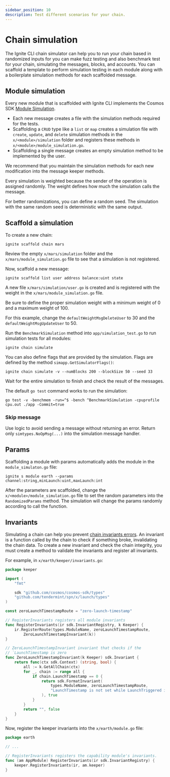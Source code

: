 ```yaml
---
sidebar_position: 10
description: Test different scenarios for your chain.
---
```


# Chain simulation

The Ignite CLI chain simulator can help you to run your chain based in
randomized inputs for you can make fuzz testing and also benchmark test for your
chain, simulating the messages, blocks, and accounts. You can scaffold a
template to perform simulation testing in each module along with a boilerplate
simulation methods for each scaffolded message.

## Module simulation

Every new module that is scaffolded with Ignite CLI implements the Cosmos SDK
[Module
Simulation](https://docs.cosmos.network/main/building-modules/simulator).

- Each new message creates a file with the simulation methods required for the
  tests.
- Scaffolding a `CRUD` type like a `list` or `map` creates a simulation file
  with `create`, `update`, and `delete` simulation methods in the
  `x/<module>/simulation` folder and registers these methods in
  `x/<module>/module_simulation.go`.
- Scaffolding a single message creates an empty simulation method to be
  implemented by the user.

We recommend that you maintain the simulation methods for each new modification
into the message keeper methods.

Every simulation is weighted because the sender of the operation is assigned
randomly. The weight defines how much the simulation calls the message.

For better randomizations, you can define a random seed. The simulation with the
same random seed is deterministic with the same output.

## Scaffold a simulation

To create a new chain:

```
ignite scaffold chain mars
```

Review the empty `x/mars/simulation` folder and the
`x/mars/module_simulation.go` file to see that a simulation is not registered.

Now, scaffold a new message:

```
ignite scaffold list user address balance:uint state
```

A new file `x/mars/simulation/user.go` is created and is registered with the
weight in the `x/mars/module_simulation.go` file.

Be sure to define the proper simulation weight with a minimum weight of 0 and a
maximum weight of 100.

For this example, change the `defaultWeightMsgDeleteUser` to 30 and the
`defaultWeightMsgUpdateUser` to 50.

Run the `BenchmarkSimulation` method into `app/simulation_test.go` to run
simulation tests for all modules:

```
ignite chain simulate
```

You can also define flags that are provided by the simulation. Flags are defined
by the method `simapp.GetSimulatorFlags()`:

```
ignite chain simulate -v --numBlocks 200 --blockSize 50 --seed 33
```

Wait for the entire simulation to finish and check the result of the messages.

The default `go test` command works to run the simulation:

```
go test -v -benchmem -run=^$ -bench ^BenchmarkSimulation -cpuprofile cpu.out ./app -Commit=true
```

### Skip message

Use logic to avoid sending a message without returning an error. Return only
`simtypes.NoOpMsg(...)` into the simulation message handler.

## Params

Scaffolding a module with params automatically adds the module in the
`module_simulaton.go` file:

```
ignite s module earth --params channel:string,minLaunch:uint,maxLaunch:int
```

After the parameters are scaffolded, change the
`x/<module>/module_simulation.go` file to set the random parameters into the
`RandomizedParams` method. The simulation will change the params randomly
according to call the function.

## Invariants

Simulating a chain can help you prevent [chain invariants
errors](https://docs.cosmos.network/main/building-modules/invariants). An
invariant is a function called by the chain to check if something broke,
invalidating the chain data. To create a new invariant and check the chain
integrity, you must create a method to validate the invariants and register all
invariants.


For example, in `x/earth/keeper/invariants.go`:

```go title="x/earth/keeper/invariants.go"
package keeper

import (
	"fmt"

	sdk "github.com/cosmos/cosmos-sdk/types"
	"github.com/tendermint/spn/x/launch/types"
)

const zeroLaunchTimestampRoute = "zero-launch-timestamp"

// RegisterInvariants registers all module invariants
func RegisterInvariants(ir sdk.InvariantRegistry, k Keeper) {
	ir.RegisterRoute(types.ModuleName, zeroLaunchTimestampRoute,
		ZeroLaunchTimestampInvariant(k))
}

// ZeroLaunchTimestampInvariant invariant that checks if the
// `LaunchTimestamp is zero
func ZeroLaunchTimestampInvariant(k Keeper) sdk.Invariant {
	return func(ctx sdk.Context) (string, bool) {
		all := k.GetAllChain(ctx)
		for _, chain := range all {
			if chain.LaunchTimestamp == 0 {
				return sdk.FormatInvariant(
					types.ModuleName, zeroLaunchTimestampRoute,
					"LaunchTimestamp is not set while LaunchTriggered is set",
				), true
			}
		}
		return "", false
	}
}
```

Now, register the keeper invariants into the `x/earth/module.go` file:

```go
package earth

// ...

// RegisterInvariants registers the capability module's invariants.
func (am AppModule) RegisterInvariants(ir sdk.InvariantRegistry) {
	keeper.RegisterInvariants(ir, am.keeper)
}
```
